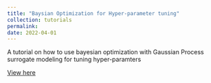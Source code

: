 ```yaml
---
title: "Baysian Optimization for Hyper-parameter tuning"
collection: tutorials
permalink: 
date: 2022-04-01
---
```

A tutorial on how to use bayesian optimization with Gaussian Process surrogate modeling for tuning hyper-paramters

[View here](https://nbviewer.org/github/MatthieuDarcy/Tutorials/blob/main/Bayesian%20optimization/Bayesian%20Optimization%20for%20hyper-parameter%20tuning.ipynb)

